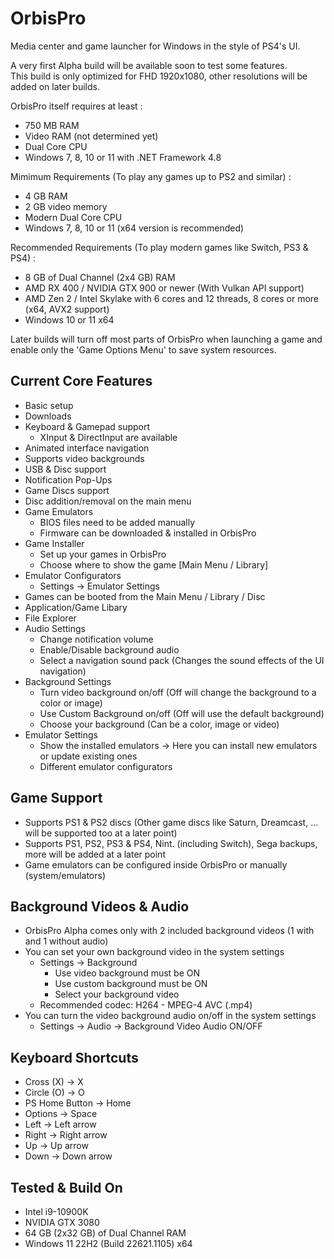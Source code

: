 # OrbisPro
Media center and game launcher for Windows in the style of PS4's UI.

A very first Alpha build will be available soon to test some features. </br>
This build is only optimized for FHD 1920x1080, other resolutions will be added on later builds.</br>

OrbisPro itself requires at least :
- 750 MB RAM
- Video RAM (not determined yet)
- Dual Core CPU
- Windows 7, 8, 10 or 11 with .NET Framework 4.8

Mimimum Requirements (To play any games up to PS2 and similar) :
- 4 GB RAM
- 2 GB video memory
- Modern Dual Core CPU
- Windows 7, 8, 10 or 11 (x64 version is recommended)

Recommended Requirements (To play modern games like Switch, PS3 & PS4) :
- 8 GB of Dual Channel (2x4 GB) RAM
- AMD RX 400 / NVIDIA GTX 900 or newer (With Vulkan API support)
- AMD Zen 2 / Intel Skylake with 6 cores and 12 threads, 8 cores or more (x64, AVX2 support)
- Windows 10 or 11 x64

Later builds will turn off most parts of OrbisPro when launching a game and enable only the 'Game Options Menu' to save system resources.

## Current Core Features
- Basic setup
- Downloads
- Keyboard & Gamepad support
  - XInput & DirectInput are available
- Animated interface navigation
- Supports video backgrounds
- USB & Disc support
- Notification Pop-Ups
- Game Discs support
- Disc addition/removal on the main menu
- Game Emulators
  - BIOS files need to be added manually
  - Firmware can be downloaded & installed in OrbisPro
- Game Installer
  - Set up your games in OrbisPro
  - Choose where to show the game [Main Menu / Library]
- Emulator Configurators
  - Settings -> Emulator Settings
- Games can be booted from the Main Menu / Library / Disc
- Application/Game Libary
- File Explorer
- Audio Settings
  - Change notification volume
  - Enable/Disable background audio
  - Select a navigation sound pack (Changes the sound effects of the UI navigation)
- Background Settings
  - Turn video background on/off (Off will change the background to a color or image)
  - Use Custom Background on/off (Off will use the default background)
  - Choose your background (Can be a color, image or video)
- Emulator Settings
  - Show the installed emulators -> Here you can install new emulators or update existing ones
  - Different emulator configurators

## Game Support
- Supports PS1 & PS2 discs (Other game discs like Saturn, Dreamcast, ... will be supported too at a later point)
- Supports PS1, PS2, PS3 & PS4, Nint. (including Switch), Sega backups, more will be added at a later point
- Game emulators can be configured inside OrbisPro or manually (system/emulators)

## Background Videos & Audio
- OrbisPro Alpha comes only with 2 included background videos (1 with and 1 without audio)
- You can set your own background video in the system settings
  - Settings -> Background
    - Use video background must be ON
    - Use custom background must be ON
    - Select your background video
  - Recommended codec: H264 - MPEG-4 AVC (.mp4)
- You can turn the video background audio on/off in the system settings
  - Settings -> Audio -> Background Video Audio ON/OFF

## Keyboard Shortcuts
- Cross (X) -> X
- Circle (O) -> O
- PS Home Button -> Home
- Options -> Space
- Left -> Left arrow
- Right -> Right arrow
- Up -> Up arrow
- Down -> Down arrow

## Tested & Build On
- Intel i9-10900K
- NVIDIA GTX 3080
- 64 GB (2x32 GB) of Dual Channel RAM
- Windows 11 22H2 (Build 22621.1105) x64 
